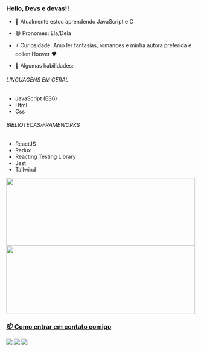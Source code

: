 ### Hello, Devs e devas!!

- 🌱 Atualmente estou aprendendo JavaScript e C
- 😄 Pronomes: Ela/Dela
- ⚡ Curiosidade: Amo ler fantasias, romances e minha autora preferida é collen Hoover ❤️


- 🔭 Algumas habilidades:

###### LINGUAGENS EM GERAL
- JavaScript (ES6)               
- Html
- Css

###### BIBLIOTECAS/FRAMEWORKS
- ReactJS
- Redux
- Reacting Testing Library
- Jest
- Tailwind
<div>
<a href="https://github.com/jenifergs">
<img height="180em" width='500em' src="https://github-readme-stats.vercel.app/api/top-langs/?username=jenifergs&layout=compact&langs_count=7&theme=dracula"/>
<img height="180em" width='500em' src="https://github-readme-stats.vercel.app/api?username=jenifergs&show_icons=true&theme=dracula&include_all_commits=true&count_private=true"/>
</div>
<div>
  
### 📫 Como entrar em contato comigo
  
<a href="https://instagram.com/livrosdajeni" target="_blank"><img src="https://img.shields.io/badge/-Instagram-%23E4405F?style=for-the-badge&logo=instagram&logoColor=white" target="_blank"></a>
<a href = "mailto:contato.comercialjenifer@gmail.com"><img src="https://img.shields.io/badge/Gmail-D14836?style=for-the-badge&logo=gmail&logoColor=white" target="_blank"></a>
<a href="https://www.linkedin.com/in/jenifergoncalvesdev" target="_blank"><img src="https://img.shields.io/badge/-LinkedIn-%230077B5?style=for-the-badge&logo=linkedin&logoColor=white" target="_blank"></a>   
</div>
  




